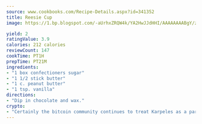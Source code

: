 ```yaml
---
source: www.cookbooks.com/Recipe-Details.aspx?id=341352
title: Reesie Cup
image: https://1.bp.blogspot.com/-aUrhxZRQW4k/YA2HwJJdHHI/AAAAAAAABgY/z2R8OXCxqDoBQtRn-q-fHG8g9_G4G1HBwCLcBGAsYHQ/s320/13.png

yield: 2
ratingValue: 3.9
calories: 212 calories
reviewCount: 147
cookTime: PT1H
prepTime: PT21M
ingredients:
- "1 box confectioners sugar"
- "1 1/2 stick butter"
- "1 c. peanut butter"
- "1 tsp. vanilla"
directions:
- "Dip in chocolate and wax."
crypto:
- "Certainly the bitcoin community continues to treat Karpeles as a pariah."
---
```

